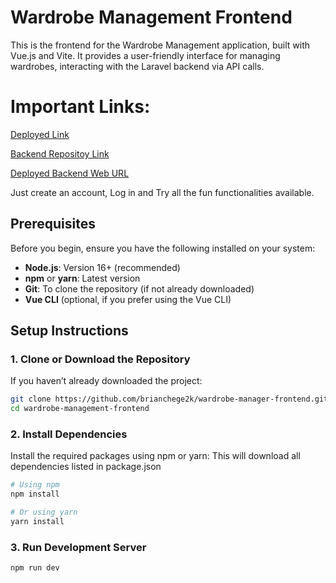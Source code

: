 # Wardrobe Management Frontend

This is the frontend for the Wardrobe Management application, built with Vue.js and Vite. It provides a user-friendly interface for managing wardrobes, interacting with the Laravel backend via API calls.

# Important Links:

[Deployed Link](https://wardrobe-manager-frontend.vercel.app/)

[Backend Repositoy Link](https://github.com/brianchege2k/wardrobe-manager-backend)

[Deployed Backend Web URL](https://wardrobe-management-backend-d697dac91515.herokuapp.com)

Just create an account, Log in and Try all the fun functionalities available.

## Prerequisites

Before you begin, ensure you have the following installed on your system:

- **Node.js**: Version 16+ (recommended)
- **npm** or **yarn**: Latest version
- **Git**: To clone the repository (if not already downloaded)
- **Vue CLI** (optional, if you prefer using the Vue CLI)

## Setup Instructions

### 1. Clone or Download the Repository

If you haven’t already downloaded the project:

```bash
git clone https://github.com/brianchege2k/wardrobe-manager-frontend.git
cd wardrobe-management-frontend

```

### 2. Install Dependencies

Install the required packages using npm or yarn: This will download all dependencies listed in package.json

```bash
# Using npm
npm install

# Or using yarn
yarn install

```

### 3. Run Development Server

```bash
npm run dev

```
